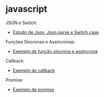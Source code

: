 # javascript

JSON e Switch:
- [Estudo de Json, Json.parse e Switch case](https://github.com/Ketlin110/javascript/commit/6fe5d41ae0fba44faffb7b007ec89429b3033b6a)

Funções Síncronas e Assíncronas:
- [Exemplo de função síncrona e assíncrona](https://github.com/Ketlin110/Javascript/commit/f3b22157b2ca667c5c79939a1c21d9f5a0668ca0)

Callback:
- [Exemplo de callback](https://github.com/Ketlin110/Javascript/commit/4a708d5eb5f9fffcf0ec0a2961eee476287cf368)

Promise:
- [Exemplo de promise](https://github.com/Ketlin110/Javascript/commit/e0d1f958de85a43dbd5b2a958898b835870fbdfb)
